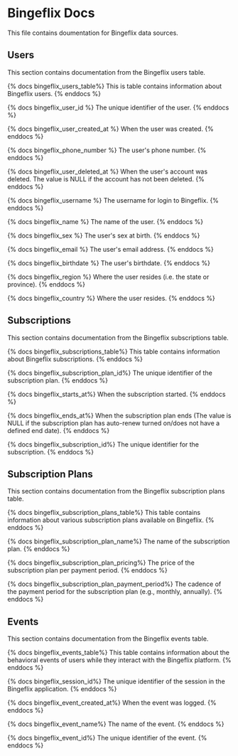 # Bingeflix Docs
This file contains doumentation for Bingeflix data sources.

## Users
This section contains documentation from the Bingeflix users table.

{% docs bingeflix_users_table%}
This is table contains information about Bingeflix users.
{% enddocs %}

{% docs bingeflix_user_id %}
The unique identifier of the user.
{% enddocs %}

{% docs bingeflix_user_created_at %}
When the user was created.
{% enddocs %}

{% docs bingeflix_phone_number %}
The user's phone number.
{% enddocs %}

{% docs bingeflix_user_deleted_at %}
When the user's account was deleted. The value is NULL if the account has not been deleted.
{% enddocs %}

{% docs bingeflix_username %}
The username for login to Bingeflix.
{% enddocs %}

{% docs bingeflix_name %}
The name of the user.
{% enddocs %}

{% docs bingeflix_sex %}
The user's sex at birth.
{% enddocs %}

{% docs bingeflix_email %}
The user's email address.
{% enddocs %}

{% docs bingeflix_birthdate %}
The user's birthdate.
{% enddocs %}

{% docs bingeflix_region %}
Where the user resides (i.e. the state or province).
{% enddocs %}

{% docs bingeflix_country %}
Where the user resides.
{% enddocs %}


## Subscriptions
This section contains documentation from the Bingeflix subscriptions table.

{% docs bingeflix_subscriptions_table%}
This table contains information about Bingeflix subscriptions.
{% enddocs %}

{% docs bingeflix_subscription_plan_id%}
The unique identifier of the subscription plan.
{% enddocs %}

{% docs bingeflix_starts_at%}
When the subscription started.
{% enddocs %}

{% docs bingeflix_ends_at%}
When the subscription plan ends (The value is NULL if the subscription plan has auto-renew turned on/does not have a defined end date).
{% enddocs %}

{% docs bingeflix_subscription_id%}
The unique identifier for the subscription.
{% enddocs %}


## Subscription Plans
This section contains documentation from the Bingeflix subscription plans table.

{% docs bingeflix_subscription_plans_table%}
This table contains information about various subscription plans available on Bingeflix.
{% enddocs %}

{% docs bingeflix_subscription_plan_name%}
The name of the subscription plan.
{% enddocs %}

{% docs bingeflix_subscription_plan_pricing%}
The price of the subscription plan per payment period.
{% enddocs %}

{% docs bingeflix_subscription_plan_payment_period%}
The cadence of the payment period for the subscription plan (e.g., monthly, annually).
{% enddocs %}


## Events
This section contains documentation from the Bingeflix events table.

{% docs bingeflix_events_table%}
This table contains information about the behavioral events of users while they interact with the Bingeflix platform.
{% enddocs %}

{% docs bingeflix_session_id%}
The unique identifier of the session in the Bingeflix application.
{% enddocs %}

{% docs bingeflix_event_created_at%}
When the event was logged.
{% enddocs %}

{% docs bingeflix_event_name%}
The name of the event.
{% enddocs %}

{% docs bingeflix_event_id%}
The unique identifier of the event.
{% enddocs %}
